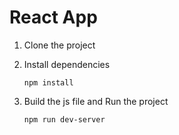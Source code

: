 # React App 
1. Clone the project

2. Install dependencies
   ```
   npm install
   ```
  
3. Build the js file and Run the project
   ```
   npm run dev-server
   ```
